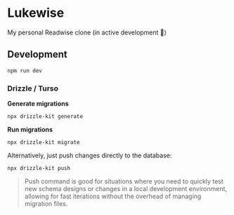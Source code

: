 # Lukewise

My personal Readwise clone (in active development 🚧)

## Development

`npm run dev`

### Drizzle / Turso

**Generate migrations**

`npx drizzle-kit generate`

**Run migrations**

`npx drizzle-kit migrate`

Alternatively, just push changes directly to the database:

`npx drizzle-kit push`

> Push command is good for situations where you need to quickly test new schema designs or changes in a local development environment, allowing for fast iterations without the overhead of managing migration files.
